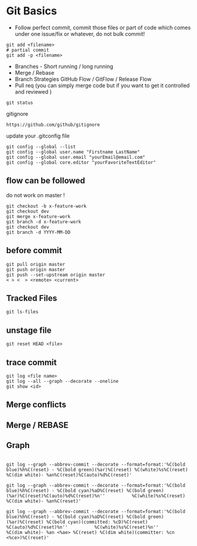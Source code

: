 # Git Basics

- Follow perfect commit, commit those files or part of code which comes under one issue/fix or whatever, do not bulk commit!
```
git add <filename>
# partial commit
git add -p <filename> 
```
- Branches - Short running / long running 
- Merge / Rebase
- Branch Strategies GitHub Flow / GitFlow / Release Flow
- Pull req (you can simply merge code but if you want to get it controlled and reviewed )




```
git status
```

gitignore 

```
https://github.com/github/gitignore
```


update your .gitconfig file

```
git config --global --list
git config --global user.name "Firstname LastName"
git config --global user.email "yourEmail@email.com"
git config --global core.editor "yourFavoriteTextEditor"
```

## flow can be followed


do not work on master !



```
git checkout -b x-feature-work
git checkout dev
git merge x-feature-work
git branch -d x-feature-work
git checkout dev
git branch -d YYYY-MM-DD

```

## before commit

```
git pull origin master
git push origin master
git push --set-upstream origin master
< > <  > <remote> <current>
```

## Tracked Files
```
git ls-files
```

## unstage file
```
git reset HEAD <file>
```

## trace commit

```
git log <file name>
git log --all --graph --decorate --oneline
git show <id>

```

## Merge conflicts


## Merge / REBASE

## Graph

```

git log --graph --abbrev-commit --decorate --format=format:'%C(bold blue)%h%C(reset) - %C(bold green)(%ar)%C(reset) %C(white)%s%C(reset) %C(dim white)- %an%C(reset)%C(auto)%d%C(reset)'

git log --graph --abbrev-commit --decorate --format=format:'%C(bold blue)%h%C(reset) - %C(bold cyan)%aD%C(reset) %C(bold green)(%ar)%C(reset)%C(auto)%d%C(reset)%n''          %C(white)%s%C(reset) %C(dim white)- %an%C(reset)'

git log --graph --abbrev-commit --decorate --format=format:'%C(bold blue)%h%C(reset) - %C(bold cyan)%aD%C(reset) %C(bold green)(%ar)%C(reset) %C(bold cyan)(committed: %cD)%C(reset) %C(auto)%d%C(reset)%n''          %C(white)%s%C(reset)%n''          %C(dim white)- %an <%ae> %C(reset) %C(dim white)(committer: %cn <%ce>)%C(reset)'
```
